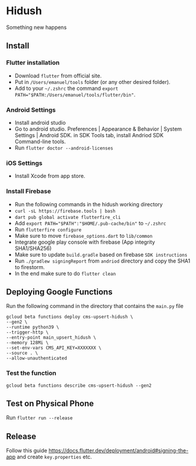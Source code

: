 # Hidush

Something new happens

## Install

### Flutter installation

* Download `flutter` from official site.
* Put in `/Users/emanuel/tools` folder (or any other desired folder).
* Add to your `~/.zshrc` the command `export PATH="$PATH:/Users/emanuel/tools/flutter/bin"`.

### Android Settings

* Install android studio
* Go to android studio. Preferences | Appearance & Behavior | System Settings | Android SDK. in SDK Tools tab, install Andriod SDK Command-line tools.
* Run `flutter doctor --android-licenses`

### iOS Settings

* Install Xcode from app store.


### Install Firebase

* Run the following commands in the hidush working directory
* `curl -sL https://firebase.tools | bash`
* `dart pub global activate flutterfire_cli`
* Add `export PATH="$PATH":"$HOME/.pub-cache/bin"` to `~/.zshrc`
* Run `flutterfire configure`
* Make sure to move `firebase_options.dart` to `lib/common`
* Integrate google play console with firebase (App integrity SHA1/SHA256)
* Make sure to update `build.gradle` based on firebase `SDK instructions`
* Run `./gradlew signingReport` from `andriod` directory and copy the SHA1 to firestorm.
* In the end make sure to do `flutter clean`


## Deploying Google Functions

Run the following command in the directory that contains the `main.py` file

```
gcloud beta functions deploy cms-upsert-hidush \
--gen2 \
--runtime python39 \
--trigger-http \
--entry-point main_upsert_hidush \
--memory 128Mi \
--set-env-vars CMS_API_KEY=XXXXXXX \
--source . \
--allow-unauthenticated
```

### Test the function

```
gcloud beta functions describe cms-upsert-hidush --gen2
```

## Test on Physical Phone

Run `flutter run --release`

## Release

Follow this guide https://docs.flutter.dev/deployment/android#signing-the-app and create `key.properties` etc.